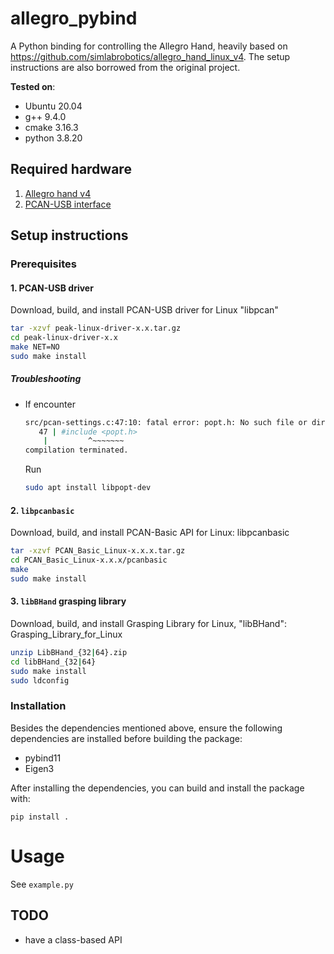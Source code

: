 # allegro_pybind

A Python binding for controlling the Allegro Hand, heavily based on https://github.com/simlabrobotics/allegro_hand_linux_v4. The setup instructions are also borrowed from the original project.



**Tested on**:

- Ubuntu 20.04
- g++ 9.4.0
- cmake 3.16.3
- python 3.8.20



## Required hardware
1. [Allegro hand v4](http://wiki.wonikrobotics.com/AllegroHandWiki/index.php/Allegro_Hand_v4.0)
2. [PCAN-USB interface](https://www.peak-system.com/PCAN-USB.199.0.html?&L=1)

## Setup instructions
### Prerequisites
#### 1. PCAN-USB driver
Download, build, and install PCAN-USB driver for Linux "libpcan"
```bash
tar -xzvf peak-linux-driver-x.x.tar.gz
cd peak-linux-driver-x.x
make NET=NO
sudo make install
```
##### Troubleshooting
* If encounter 
  ```bash
  src/pcan-settings.c:47:10: fatal error: popt.h: No such file or directory
     47 | #include <popt.h>
      |      	^~~~~~~~
  compilation terminated.
  ```
  Run
  ```bash
  sudo apt install libpopt-dev
  ```

#### 2. `libpcanbasic`
Download, build, and install PCAN-Basic API for Linux: libpcanbasic
```bash
tar -xzvf PCAN_Basic_Linux-x.x.x.tar.gz
cd PCAN_Basic_Linux-x.x.x/pcanbasic
make
sudo make install
```

#### 3. `libBHand` grasping library
Download, build, and install Grasping Library for Linux, "libBHand": Grasping_Library_for_Linux
```bash
unzip LibBHand_{32|64}.zip
cd libBHand_{32|64}
sudo make install
sudo ldconfig
```


### Installation

Besides the dependencies mentioned above, ensure the following dependencies are installed before building the package:

- pybind11
- Eigen3


After installing the dependencies, you can build and install the package with:

```
pip install .
```

# Usage

See `example.py`


## TODO

-  have a class-based API